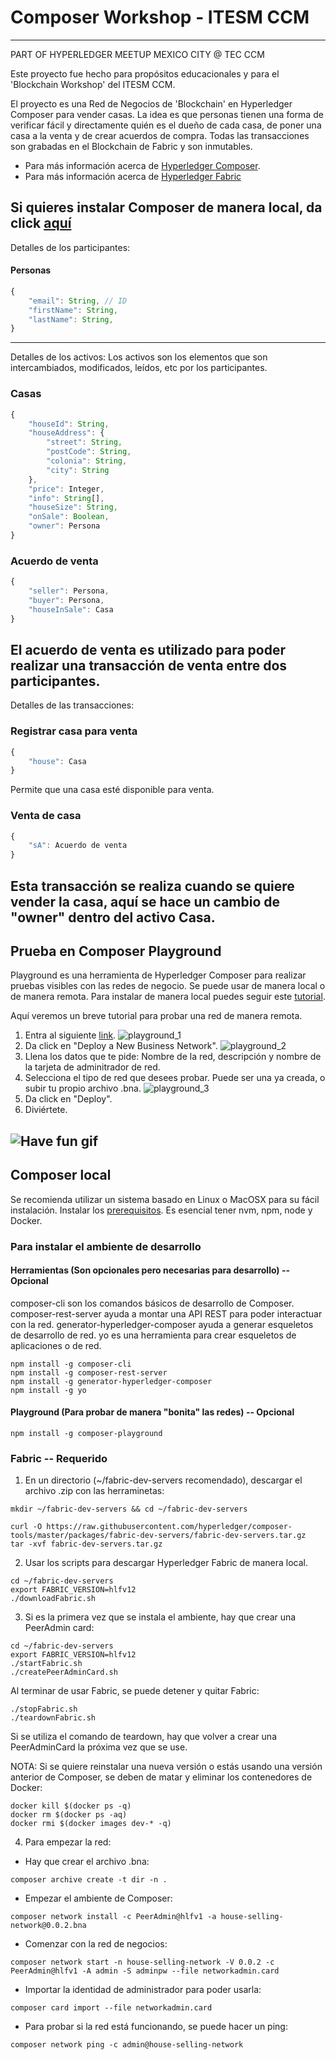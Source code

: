 # Composer Workshop - ITESM CCM
---
PART OF HYPERLEDGER MEETUP MEXICO CITY @ TEC CCM

Este proyecto fue hecho para propósitos educacionales y para el 'Blockchain Workshop' del
ITESM CCM.

El proyecto es una Red de Negocios de 'Blockchain' en Hyperledger Composer para vender casas.
La idea es que personas tienen una forma de verificar fácil y directamente quién es el dueño
de cada casa, de poner una casa a la venta y de crear acuerdos de compra. Todas las transacciones
son grabadas en el Blockchain de Fabric y son inmutables.

- Para más información acerca de [Hyperledger Composer](https://hyperledger.github.io/composer/latest/introduction/introduction.html).
- Para más información acerca de [Hyperledger Fabric](http://hyperledger-fabric.readthedocs.io/en/release/)

Si quieres instalar Composer de manera local, da click [aquí](#composer-local)
---
Detalles de los participantes:
#### Personas
```js
{
    "email": String, // ID
    "firstName": String,
    "lastName": String,
}
``` 
---
Detalles de los activos:
Los activos son los elementos que son intercambiados, modificados, leídos, etc por los participantes.
### Casas
```js
{
    "houseId": String,
    "houseAddress": {
        "street": String,
        "postCode": String,
        "colonia": String,
        "city": String
    },
    "price": Integer,
    "info": String[],
    "houseSize": String,
    "onSale": Boolean,
    "owner": Persona
}
``` 

### Acuerdo de venta
```js
{
    "seller": Persona,
    "buyer": Persona,
    "houseInSale": Casa
}
``` 
El acuerdo de venta es utilizado para poder realizar una transacción de venta entre dos participantes.
---
Detalles de las transacciones:
### Registrar casa para venta
```js
{
    "house": Casa
}
``` 
Permite que una casa esté disponible para venta.

### Venta de casa
```js
{
    "sA": Acuerdo de venta
}
``` 
Esta transacción se realiza cuando se quiere vender la casa, aquí se hace un cambio de "owner" dentro del activo
Casa.
---
## Prueba en Composer Playground
Playground es una herramienta de Hyperledger Composer para realizar pruebas visibles con las redes de negocio.
Se puede usar de manera local o de manera remota.
Para instalar de manera local puedes seguir este [tutorial](https://hyperledger.github.io/composer/latest/installing/installing-index).

Aquí veremos un breve tutorial para probar una red de manera remota.
1. Entra al siguiente [link](https://composer-playground.mybluemix.net/).
![playground_1](./img/playground_1.png "Pantalla de inicio de Playground")
2. Da click en "Deploy a New Business Network".
![playground_2](./img/playground_2.png "Creación de nueva Red de Negocios")
3. Llena los datos que te pide: Nombre de la red, descripción y nombre de la tarjeta de adminitrador de red.
4. Selecciona el tipo de red que desees probar. Puede ser una ya creada, o subir tu propio archivo .bna.
![playground_3](./img/playground_3.png "Selección de Red de Negocios")
5. Da click en "Deploy".
6. Diviértete.

![Have fun gif](https://media.giphy.com/media/3o6UBfwmyyFM9ieUgM/giphy.gif)
---
## Composer local
Se recomienda utilizar un sistema basado en Linux o MacOSX para su fácil instalación. Instalar los [prerequisitos](https://hyperledger.github.io/composer/latest/installing/installing-prereqs).
Es esencial tener nvm, npm, node y Docker.

### Para instalar el ambiente de desarrollo
#### Herramientas (Son opcionales pero necesarias para desarrollo) -- Opcional
composer-cli son los comandos básicos de desarrollo de Composer.
composer-rest-server ayuda a montar una API REST para poder interactuar con la red.
generator-hyperledger-composer ayuda a generar esqueletos de desarrollo de red.
yo es una herramienta para crear esqueletos de aplicaciones o de red.
```
npm install -g composer-cli
npm install -g composer-rest-server
npm install -g generator-hyperledger-composer
npm install -g yo
```
#### Playground (Para probar de manera "bonita" las redes) -- Opcional
```
npm install -g composer-playground
```
### Fabric -- Requerido
1. En un directorio (~/fabric-dev-servers recomendado), descargar el archivo .zip con las herraminetas:
```
mkdir ~/fabric-dev-servers && cd ~/fabric-dev-servers

curl -O https://raw.githubusercontent.com/hyperledger/composer-tools/master/packages/fabric-dev-servers/fabric-dev-servers.tar.gz
tar -xvf fabric-dev-servers.tar.gz
```
2. Usar los scripts para descargar Hyperledger Fabric de manera local.
```
cd ~/fabric-dev-servers
export FABRIC_VERSION=hlfv12
./downloadFabric.sh
```
3. Si es la primera vez que se instala el ambiente, hay que crear una PeerAdmin card:
```
cd ~/fabric-dev-servers
export FABRIC_VERSION=hlfv12
./startFabric.sh
./createPeerAdminCard.sh
```
Al terminar de usar Fabric, se puede detener y quitar Fabric:
```
./stopFabric.sh
./teardownFabric.sh
```
Si se utiliza el comando de teardown, hay que volver a crear una PeerAdminCard la próxima vez que se use.

NOTA: Si se quiere reinstalar una nueva versión o estás usando una versión anterior de Composer, se deben de matar y eliminar los contenedores de Docker:
```
docker kill $(docker ps -q)
docker rm $(docker ps -aq)
docker rmi $(docker images dev-* -q)
```

4. Para empezar la red:
- Hay que crear el archivo .bna:
```
composer archive create -t dir -n .
```

- Empezar el ambiente de Composer:
```
composer network install -c PeerAdmin@hlfv1 -a house-selling-network@0.0.2.bna
```

- Comenzar con la red de negocios:
```
composer network start -n house-selling-network -V 0.0.2 -c PeerAdmin@hlfv1 -A admin -S adminpw --file networkadmin.card
```

- Importar la identidad de administrador para poder usarla:
```
composer card import --file networkadmin.card
```

- Para probar si la red está funcionando, se puede hacer un ping:
```
composer network ping -c admin@house-selling-network
```